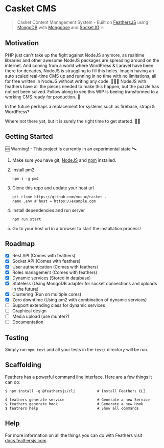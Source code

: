# Casket CMS

> Casket Content Management System - Built on [FeathersJS](https://feathersjs.com) using [MongoDB](https://mongodb.com) with [Mongoose](https://mongoosejs.com) and [Socket.IO](https://socket.io) 🔥

## Motivation

PHP just can't take up the fight against NodeJS anymore, as realtime libraries and other awesome NodeJS packages are spreading around on the internet.
And coming from a world where WordPress & Laravel have been there for decades, NodeJS is struggling to fill this holes.
Imagin having an auto scaled real-time CMS up and running in no time with no limitations, all for free written in NodeJS without writing any code. 😵‍💫💥
NodeJS with feathers have all the pieces needed to make this happen, but the puzzle has not yet been solved. Follow along to see this WIP is beeing transformed to a working CMS ready for production. 🎈

In the future perhaps a replacement for systems such as firebase, strapi & WordPress?

Where not there yet, but it is surely the right time to get started. 💪🏽

## Getting Started

🆘 Warning! - This project is currently in an experimental state 🛰

1. Make sure you have git, [NodeJS](https://nodejs.org/) and [npm](https://www.npmjs.com/) installed.
2. Install pm2

    ```
    npm i -g pm2
    ```
    
3. Clone this repo and update your host url

    ```
    git clone https://github.com/vueux/casket .
    nano .env # host = https://example.com
    ```
    
4. Install dependencies and run server

    ```
    npm run start
    ```
    
5. Go to your host url in a browser to start the installation process!

## Roadmap

- [x] Rest API (Comes with feathers)
- [x] Socket API (Comes with feathers)
- [x] User authentication (Comes with feathers)
- [x] Roles management (Comes with feathers)
- [x] Dynamic services (Stored in database)
- [x] Stateless (Using MongoDB adapter for socket connections and uploads in the future)
- [x] Clustering (Run on multiple cores)
- [x] Zero downtime (Using pm2 with combination of dynamic services)
- [ ] Support extending class for dynamic services
- [ ] Graphical design
- [ ] Media upload (use munter?)
- [ ] Documentation

## Testing

Simply run `npm test` and all your tests in the `test/` directory will be run.

## Scaffolding

Feathers has a powerful command line interface. Here are a few things it can do:

```
$ npm install -g @feathersjs/cli          # Install Feathers CLI

$ feathers generate service               # Generate a new Service
$ feathers generate hook                  # Generate a new Hook
$ feathers help                           # Show all commands
```

## Help

For more information on all the things you can do with Feathers visit [docs.feathersjs.com](http://docs.feathersjs.com).
